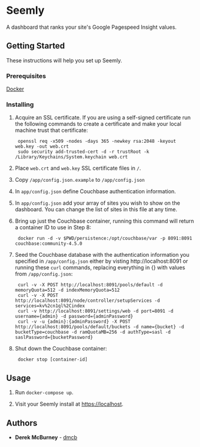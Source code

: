# Seemly

A dashboard that ranks your site's Google Pagespeed Insight values.

## Getting Started

These instructions will help you set up Seemly.

### Prerequisites

[Docker](https://store.docker.com/search?offering=community&type=edition)

### Installing

1. Acquire an SSL certificate. If you are using a self-signed certificate run the following commands to create a certificate and make your local machine trust that certificate:

		openssl req -x509 -nodes -days 365 -newkey rsa:2048 -keyout web.key -out web.crt
        sudo security add-trusted-cert -d -r trustRoot -k /Library/Keychains/System.keychain web.crt

2. Place `web.crt` and `web.key` SSL certificate files in `/`.

3. Copy `/app/config.json.example` to `/app/config.json`

4. In `app/config.json` define Couchbase authentication information.

5. In `app/config.json` add your array of sites you wish to show on the dashboard. You can change the list of sites in this file at any time.

6. Bring up just the Couchbase container, running this command will return a container ID to use in Step 8:

		docker run -d -v $PWD/persistence:/opt/couchbase/var -p 8091:8091 couchbase:community-4.5.0

7. Seed the Couchbase database with the authentication information you specified in `/app/config.json` either by visting http://localhost:8091 or running these `curl` commands, replacing everything in {} with values from `/app/config.json`:

        curl -v -X POST http://localhost:8091/pools/default -d memoryQuota=512 -d indexMemoryQuota=512
        curl -v -X POST http://localhost:8091/node/controller/setupServices -d services=kv%2cn1ql%2Cindex
        curl -v http://localhost:8091/settings/web -d port=8091 -d username={admin} -d password={adminPassword}
        curl -v -u {admin}:{adminPassword} -X POST http://localhost:8091/pools/default/buckets -d name={bucket} -d bucketType=couchbase -d ramQuotaMB=256 -d authType=sasl -d saslPassword={bucketPassword}

8. Shut down the Couchbase container:

		docker stop [container-id]

## Usage

1. Run `docker-compose up`.

2. Visit your Seemly install at [https://localhost](https://localhost).

## Authors

* **Derek McBurney** - [dmcb](https://github.com/dmcb)
